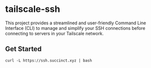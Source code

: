 # tailscale-ssh

This project provides a streamlined and user-friendly Command Line Interface (CLI) to manage and
simplify your SSH connections before connecting to servers in your Tailscale network.

## Get Started

```
curl -L https://ssh.succinct.xyz | bash
```
